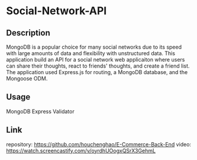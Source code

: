 # Social-Network-API

## Description
MongoDB is a popular choice for many social networks due to its speed with large amounts of data and flexibility with unstructured data. This application build an API for a social network web applicaiton where users can share their thoughts, react to friends' thoughts, and create a friend list. The application used Express.js for routing, a MongoDB database, and the Mongoose ODM.

## Usage
MongoDB
Express
Validator

## Link
repository: https://github.com/houchenghao/E-Commerce-Back-End
video: https://watch.screencastify.com/v/oyrdhUOogxQSrX3GehmL




